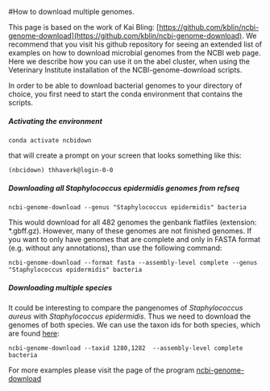 #How to download multiple genomes.

This page is based on the work of Kai Bling: [https://github.com/kblin/ncbi-genome-download](https://github.com/kblin/ncbi-genome-download). We recommend that you visit his github repository for seeing an extended list of examples on how to download microbial genomes from the NCBI web page. Here we describe how you can use it on the abel cluster, when using the Veterinary Institute installation of the NCBI-genome-download scripts.

In order to be able to download bacterial genomes to your directory of choice, you first need to start the conda environment that contains the scripts.

##### Activating the environment
	
	conda activate ncbidown
	
that will create a prompt on your screen that looks something like this:

	(nbcidown) thhaverk@login-0-0

##### Downloading all *Staphylococcus epidermidis* genomes from refseq
	
	ncbi-genome-download --genus "Staphylococcus epidermidis" bacteria
	
This would download for all 482 genomes the genbank flatfiles (extension: *.gbff.gz). However, many of these genomes are not finished genomes. If you want to only have genomes that are complete and only in FASTA format (e.g. without any annotations), than use the following command:
	
	ncbi-genome-download --format fasta --assembly-level complete --genus "Staphylococcus epidermidis" bacteria
	
##### Downloading multiple species
It could be interesting to compare the pangenomes of *Staphylococcus aureus* with *Staphylococcus epidermidis*. Thus we need to download the genomes of both species. We can use the taxon ids for both species, which are found [here](https://www.ncbi.nlm.nih.gov/Taxonomy/Browser/wwwtax.cgi?mode=Info&id=1280&lvl=3&lin=f&keep=1&srchmode=1&unlock): 

	ncbi-genome-download --taxid 1280,1282  --assembly-level complete bacteria
	
For more examples please visit the page of the program [ncbi-genome-download](https://github.com/kblin/ncbi-genome-download)
		

 
